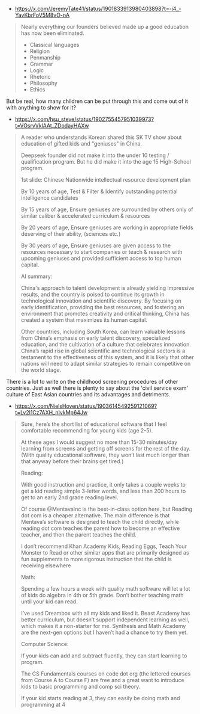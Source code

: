- https://x.com/JeremyTate41/status/1901833913980403898?t=-j4_-YavKbrFoV5M8vO-nA

> Nearly everything our founders believed made up a good education has now been eliminated.
>
> - Classical languages
> - Religion
> - Penmanship
> - Grammar
> - Logic
> - Rhetoric
> - Philosophy
> - Ethics

But be real, how many children can be put through this and come out of it with anything to show for it?

- https://x.com/hsu_steve/status/1902755457951039973?t=VOsrvVklAAt_ZDodayHAXw

> A reader who understands Korean shared this SK TV show about education of gifted kids and "geniuses" in China.
>
> Deepseek founder did not make it into the under 10 testing / qualification program. But he did make it into the age 15 High-School program.
>
> 1st slide:  Chinese Nationwide intellectual resource development plan
>
> By 10 years of age, Test & Filter & Identify outstanding potential intelligence candidates
>
> By 15 years of age, Ensure geniuses are surrounded by others only of similar caliber & accelerated curriculum & resources
>
> By 20 years of age, Ensure geniuses are working in appropriate fields deserving of their ability, (sciences etc.)
>
> By 30 years of age, Ensure geniuses are  given access to the resources necessary to start companies or teach & research with upcoming geniuses and provided sufficient access to top human capital.
>
> AI summary:
>
> China's approach to talent development is already yielding impressive results, and the country is poised to continue its growth in technological innovation and scientific discovery. By focusing on early identification, providing the best resources, and fostering an environment that promotes creativity and critical thinking, China has created a system that maximizes its human capital.
>
> Other countries, including South Korea, can learn valuable lessons from China’s emphasis on early talent discovery, specialized education, and the cultivation of a culture that celebrates innovation. China’s rapid rise in global scientific and technological sectors is a testament to the effectiveness of this system, and it is likely that other nations will need to adapt similar strategies to remain competitive on the world stage.

There is a lot to write on the childhood screening procedures of other countries. Just as well there is plenty to say about the 'civil service exam' culture of East Asian countries and its advantages and detriments.

- https://x.com/NielsHoven/status/1903614549259121069?t=Lv2l1Cz7AXH_nIvkMp64Jw

> Sure, here’s the short list of educational software that I feel comfortable recommending for young kids (age 2-5).
>
> At these ages I would suggest no more than 15-30 minutes/day learning from screens and getting off screens for the rest of the day. (With quality educational software, they won’t last much longer than that anyway before their brains get tired.)
>
> Reading:
>
> With good instruction and practice, it only takes a couple weeks to get a kid reading simple 3-letter words, and less than 200 hours to get to an early 2nd grade reading level.
>
> Of course @MentavaInc
>  is the best-in-class option here, but Reading dot com is a cheaper alternative. The main difference is that Mentava’s software is designed to teach the child directly, while reading dot com teaches the parent how to become an effective teacher, and then the parent teaches the child.
>
> I don’t recommend Khan Academy Kids, Reading Eggs, Teach Your Monster to Read or other similar apps that are primarily designed as fun supplements to more rigorous instruction that the child is receiving elsewhere
>
> Math:
>
> Spending a few hours a week with quality math software will let a lot of kids do algebra in 4th or 5th grade. Don’t bother teaching math until your kid can read.
>
> I’ve used Dreambox with all my kids and liked it. Beast Academy has better curriculum, but doesn’t support independent learning as well, which makes it a non-starter for me. Synthesis and Math Academy are the next-gen options but I haven’t had a chance to try them yet.
>
> Computer Science:
>
> If your kids can add and subtract fluently, they can start learning to program.
>
> The CS Fundamentals courses on code dot org (the lettered courses from Course A to Course F) are free and a great want to introduce kids to basic programming and comp sci theory.
>
> If your kid starts reading at 3, they can easily be doing math and programming at 4
